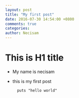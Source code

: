```yaml
---
layout: post
title: "My first post"
date: 2016-07-30 14:54:00 +0800
comments: true
categories:
author: Necisam
---
```

This is H1 title
=============

- My name is necisam
- this is my first post

        puts "hello world"